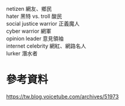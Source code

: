 netizen 網友、鄉民  
hater 黑特 vs. troll 酸民  
social justice warrior 正義魔人  
cyber warrior 網軍  
opinion leader 意見領袖  
internet celebrity 網紅、網路名人  
lurker 潛水者  

# 參考資料  
https://tw.blog.voicetube.com/archives/51973  
